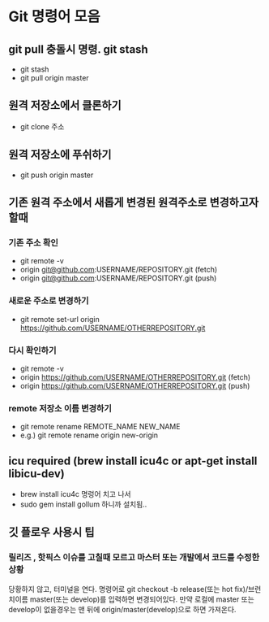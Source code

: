 # Git 명령어 모음

## git pull 충돌시 명령. git stash
* git stash
* git pull origin master

## 원격 저장소에서 클론하기
* git clone 주소

## 원격 저장소에 푸쉬하기
* git push origin master

## 기존 원격 주소에서 새롭게 변경된 원격주소로 변경하고자 할때
### 기존 주소 확인
* git remote -v
* origin  git@github.com:USERNAME/REPOSITORY.git (fetch)
* origin  git@github.com:USERNAME/REPOSITORY.git (push)

### 새로운 주소로 변경하기
* git remote set-url origin https://github.com/USERNAME/OTHERREPOSITORY.git

### 다시 확인하기
* git remote -v
* origin  https://github.com/USERNAME/OTHERREPOSITORY.git (fetch)
* origin  https://github.com/USERNAME/OTHERREPOSITORY.git (push)

### remote 저장소 이름 변경하기
* git remote rename REMOTE_NAME NEW_NAME
* e.g.) git remote rename origin new-origin

## icu required (brew install icu4c or apt-get install libicu-dev) 
* brew install icu4c 명렁어 치고 나서
* sudo gem install gollum 하니까 설치됨..

## 깃 플로우 사용시 팁

### 릴리즈 , 핫픽스 이슈를 고칠때 모르고 마스터 또는 개발에서 코드를 수정한 상황
당황하지 않고, 터미널을 연다. 명령어로 git checkout -b release(또는 hot fix)/브런치이름 master(또는 develop)를 입력하면 변경되어있다.
만약 로컬에 master 또는 develop이 없을경우는 맨 뒤에 origin/master(develop)으로 하면 가져온다.
